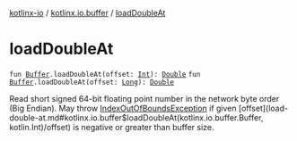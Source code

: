 [kotlinx-io](../index.md) / [kotlinx.io.buffer](index.md) / [loadDoubleAt](./load-double-at.md)

# loadDoubleAt

`fun `[`Buffer`](-buffer/index.md)`.loadDoubleAt(offset: `[`Int`](https://kotlinlang.org/api/latest/jvm/stdlib/kotlin/-int/index.html)`): `[`Double`](https://kotlinlang.org/api/latest/jvm/stdlib/kotlin/-double/index.html)
`fun `[`Buffer`](-buffer/index.md)`.loadDoubleAt(offset: `[`Long`](https://kotlinlang.org/api/latest/jvm/stdlib/kotlin/-long/index.html)`): `[`Double`](https://kotlinlang.org/api/latest/jvm/stdlib/kotlin/-double/index.html)

Read short signed 64-bit floating point number in the network byte order (Big Endian).
May throw [IndexOutOfBoundsException](https://kotlinlang.org/api/latest/jvm/stdlib/kotlin/-index-out-of-bounds-exception/index.html) if given [offset](load-double-at.md#kotlinx.io.buffer$loadDoubleAt(kotlinx.io.buffer.Buffer, kotlin.Int)/offset) is negative or greater than buffer size.

